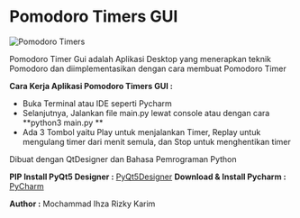 # Pomodoro Timers GUI

![Pomodoro Timers](https://i.ibb.co/V2t36JC/pomodoro-timer4-1.png)

Pomodoro Timer Gui adalah Aplikasi Desktop yang menerapkan teknik Pomodoro dan diimplementasikan 
dengan cara membuat Pomodoro Timer

**Cara Kerja Aplikasi Pomodoro Timers GUI :**

- Buka Terminal atau IDE seperti Pycharm
- Selanjutnya, Jalankan file main.py lewat console atau dengan cara **python3 main.py **
- Ada 3 Tombol yaitu Play untuk menjalankan Timer, Replay untuk mengulang timer dari menit semula, dan Stop untuk menghentikan timer

Dibuat dengan QtDesigner dan Bahasa Pemrograman Python

**PIP Install PyQt5 Designer :** [PyQt5Designer](https://pypi.org/project/PyQt5Designer/)
**Download & Install Pycharm :** [PyCharm](https://www.jetbrains.com/pycharm/download/)

**Author :** Mochammad Ihza Rizky Karim
